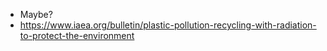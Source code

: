 - Maybe?
- https://www.iaea.org/bulletin/plastic-pollution-recycling-with-radiation-to-protect-the-environment